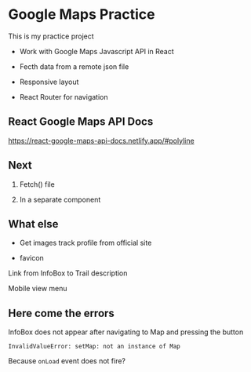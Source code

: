 # Google Maps Practice

This is my practice project

- Work with Google Maps Javascript API in React

- Fecth data from a remote json file

- Responsive layout

- React Router for navigation

## React Google Maps API Docs

https://react-google-maps-api-docs.netlify.app/#polyline

## Next

1. Fetch() file

2. In a separate component

## What else

- Get images track profile from official site

- favicon

Link from InfoBox to Trail description

Mobile view menu

## Here come the errors

InfoBox does not appear after navigating to Map and pressing the button

`InvalidValueError: setMap: not an instance of Map`

Because `onLoad` event does not fire?
